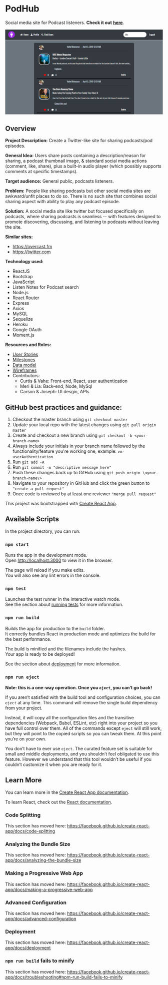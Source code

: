 # PodHub
Social media site for Podcast listeners. **Check it out** [**here**](https://podhub.herokuapp.com/).

![image](/index-image.PNG)

## Overview
**Project Description:** Create a Twitter-like site for sharing podcasts/pod episodes.

**General Idea:** Users share posts containing a description/reason for sharing, a podcast thumbnail image, & standard social media actions (comment, like, share), plus a built-in audio player (which possibly supports comments at specific timestamps).

**Target audience:** General public, podcasts listeners.

**Problem:** People like sharing podcasts but other social media sites are awkward/unfit places to do so. There is no such site that combines social sharing aspect with ability to play any podcast episode. 

**Solution:** A social media site like twitter but focused specifically on podcasts, where sharing podcasts is seamless -- with features designed to promote discovering, discussing, and listening to podcasts without leaving the site.

**Similar sites:** 
- https://overcast.fm 
- https://twitter.com

**Technology used:**
- ReactJS
- Bootstrap
- JavaScript
- Listen Notes for Podcast search
- Node.js
- React Router
- Express
- Axios
- MySQL
- Sequelize
- Heroku
- Google OAuth
- Moment.js

**Resources and Roles:**
- [User Stories](https://github.com/vaheminasyan2/podhub/issues/4)
- [Milestones](https://github.com/vaheminasyan2/podhub/issues/5)
- [Data model](client/src/images/dataModel.PNG)
- [Wireframes](https://1drv.ms/p/s!AkMTYKGdBmB89j5d6o3VEjW0GOC_)
- Contributors: 
  - Curtis & Vahe: Front-end, React, user authentication
  - Meri & Lia: Back-end, Node, MySql
  - Carson & Joseph: UI desgin, APIs

## GitHub best practices and guidance:
1.  Checkout the master branch using `git checkout master`
2.  Update your local repo with the latest changes using `git pull origin master`
3.  Create and checkout a new branch using `git checkout -b <your-branch-name>`
4.  Always include your initials in your branch name followed by the functionality/feature you're working one, example: `vm-userAuthentication`
5.  Run `git add -A`
6.  Run `git commit -m "descriptive message here"`
7.  Push these changes back up to GitHub using `git push origin \<your-branch-name\>`
8.  Navigate to your repository in GitHub and click the green button to `"create a pull request"`
9. Once code is reviewed by at least one reviewer `"merge pull request"`


This project was bootstrapped with [Create React App](https://github.com/facebook/create-react-app).

## Available Scripts

In the project directory, you can run:

### `npm start`

Runs the app in the development mode.<br>
Open [http://localhost:3000](http://localhost:3000) to view it in the browser.

The page will reload if you make edits.<br>
You will also see any lint errors in the console.

### `npm test`

Launches the test runner in the interactive watch mode.<br>
See the section about [running tests](https://facebook.github.io/create-react-app/docs/running-tests) for more information.

### `npm run build`

Builds the app for production to the `build` folder.<br>
It correctly bundles React in production mode and optimizes the build for the best performance.

The build is minified and the filenames include the hashes.<br>
Your app is ready to be deployed!

See the section about [deployment](https://facebook.github.io/create-react-app/docs/deployment) for more information.

### `npm run eject`

**Note: this is a one-way operation. Once you `eject`, you can’t go back!**

If you aren’t satisfied with the build tool and configuration choices, you can `eject` at any time. This command will remove the single build dependency from your project.

Instead, it will copy all the configuration files and the transitive dependencies (Webpack, Babel, ESLint, etc) right into your project so you have full control over them. All of the commands except `eject` will still work, but they will point to the copied scripts so you can tweak them. At this point you’re on your own.

You don’t have to ever use `eject`. The curated feature set is suitable for small and middle deployments, and you shouldn’t feel obligated to use this feature. However we understand that this tool wouldn’t be useful if you couldn’t customize it when you are ready for it.

## Learn More

You can learn more in the [Create React App documentation](https://facebook.github.io/create-react-app/docs/getting-started).

To learn React, check out the [React documentation](https://reactjs.org/).

### Code Splitting

This section has moved here: https://facebook.github.io/create-react-app/docs/code-splitting

### Analyzing the Bundle Size

This section has moved here: https://facebook.github.io/create-react-app/docs/analyzing-the-bundle-size

### Making a Progressive Web App

This section has moved here: https://facebook.github.io/create-react-app/docs/making-a-progressive-web-app

### Advanced Configuration

This section has moved here: https://facebook.github.io/create-react-app/docs/advanced-configuration

### Deployment

This section has moved here: https://facebook.github.io/create-react-app/docs/deployment

### `npm run build` fails to minify

This section has moved here: https://facebook.github.io/create-react-app/docs/troubleshooting#npm-run-build-fails-to-minify
